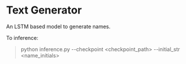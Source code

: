 # Text Generator

An LSTM based model to generate names. 


To inference:
> python inference.py --checkpoint <checkpoint_path> --initial_str <name_initials>